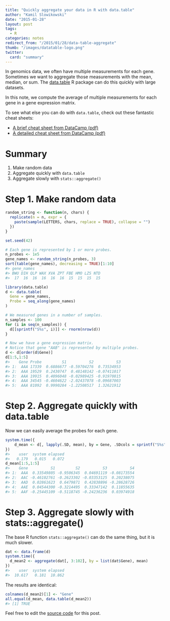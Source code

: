 ```yaml
---
title: "Quickly aggregate your data in R with data.table"
author: "Kamil Slowikowski"
date: "2015-01-28"
layout: post
tags:
  - R
categories: notes
redirect_from: "/2015/01/28/data-table-aggregate"
thumb: "/images/datatable-logo.png"
twitter:
  card: "summary"
---
```






In genomics data, we often have multiple measurements for each gene.
Sometimes we want to aggregate those measurements with the mean, median, or
sum. The [data.table] R package can do this quickly with large datasets.

In this note, we compute the average of multiple measurements for each gene in
a gene expression matrix.

<!--more-->

[data.table]: http://cran.r-project.org/web/packages/data.table/
[aggregate]: http://www.inside-r.org/r-doc/stats/aggregate

To see what else you can do with `data.table`, check out these
fantastic cheat sheets:

- [A brief cheat sheet from DataCamp (pdf)][brief]
- [A detailed cheat sheet from DataCamp (pdf)][detailed]

[brief]: https://s3.amazonaws.com/assets.datacamp.com/blog_assets/datatable_Cheat_Sheet_R.pdf
[detailed]: https://s3.amazonaws.com/assets.datacamp.com/img/blog/data+table+cheat+sheet.pdf

# Summary

1. Make random data
2. Aggregate quickly with `data.table`
3. Aggregate slowly with `stats::aggregate()`

# Step 1. Make random data



```r
random_string <- function(n, chars) {
  replicate(n = n, expr = {
    paste(sample(LETTERS, chars, replace = TRUE), collapse = "")
  })
}

set.seed(42)

# Each gene is represented by 1 or more probes.
n_probes <- 1e5
gene_names <- random_string(n_probes, 3)
sort(table(gene_names), decreasing = TRUE)[1:10]
#> gene_names
#> BWU DIH QLP WAX XVA ZPT FBE HMO LZS NTD 
#>  17  16  16  16  16  16  15  15  15  15

library(data.table)
d <- data.table(
  Gene = gene_names,
  Probe = seq_along(gene_names)
)

# We measured genes in a number of samples.
n_samples <- 100
for (i in seq(n_samples)) {
  d[[sprintf("S%s", i)]] <- rnorm(nrow(d))
}

# Now we have a gene expression matrix.
# Notice that gene "AAB" is represented by multiple probes.
d <- d[order(d$Gene)]
d[1:5,1:5]
#>    Gene Probe         S1          S2          S3
#> 1:  AAA 17339  0.6886677 -0.59704276  0.73534953
#> 2:  AAA 19529  0.2430747  0.48148142 -0.07411017
#> 3:  AAA 19915  0.4096048 -0.02989425 -0.91970815
#> 4:  AAA 34545 -0.4604622 -2.02437078 -0.09687003
#> 5:  AAA 81092  0.9990284 -1.22508517  1.32621912
```


# Step 2. Aggregate quickly with data.table

Now we can easily average the probes for each gene.



```r
system.time({
    d_mean <- d[, lapply(.SD, mean), by = Gene, .SDcols = sprintf("S%s", 1:100)]
})
#>    user  system elapsed 
#>   0.179   0.015   0.072
d_mean[1:5,1:5]
#>    Gene          S1         S2          S3          S4
#> 1:  AAA  0.33549805 -0.9506345  0.04691119 -0.08173554
#> 2:  AAC -0.46102761 -0.2623302 -0.03353125  0.20238075
#> 3:  AAD  0.02861623  0.6479871  0.42838896 -0.28628726
#> 4:  AAE  0.04544300 -0.3214495  0.33347142  0.11855635
#> 5:  AAF -0.25445109 -0.5118745 -0.24236236  0.03974918
```


# Step 3. Aggregate slowly with stats::aggregate()

The base R function `stats::aggregate()` can do the same thing, but it is
much slower.
 


```r
dat <- data.frame(d)
system.time({
  d_mean2 <- aggregate(dat[, 3:102], by = list(dat$Gene), mean)
})
#>    user  system elapsed 
#>  10.617   0.181  10.862
```


The results are identical:



```r
colnames(d_mean2)[1] <- "Gene"
all.equal(d_mean, data.table(d_mean2))
#> [1] TRUE
```


Feel free to edit the [source code] for this post.

[source code]: https://github.com/slowkow/slowkow.com/blob/master/content/notes/data-table-aggregate.Rmd

